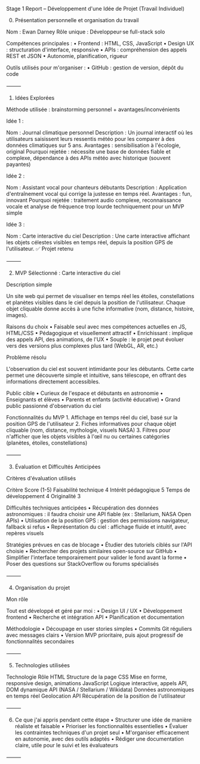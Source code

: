 Stage 1 Report – Développement d'une Idée de Projet (Travail Individuel)

0. Présentation personnelle et organisation du travail

Nom : Ewan Darney
Rôle unique : Développeur·se full-stack solo


Compétences principales :
	•	Frontend : HTML, CSS, JavaScript
	•	Design UX : structuration d'interface, responsive
	•	APIs : compréhension des appels REST et JSON
	•	Autonomie, planification, rigueur

Outils utilisés pour m'organiser :
	•	GitHub : gestion de version, dépôt du code


⸻

1. Idées Explorées

Méthode utilisée : brainstorming personnel +  avantages/inconvénients

Idée 1 :

Nom : Journal climatique personnel
Description : Un journal interactif où les utilisateurs saisissent leurs ressentis météo pour les comparer à des données climatiques sur 5 ans.
Avantages : sensibilisation à l'écologie, original
Pourquoi rejetée : nécessite une base de données fiable et complexe, dépendance à des APIs météo avec historique (souvent payantes)

Idée 2 :

Nom : Assistant vocal pour chanteurs débutants
Description : Application d'entraînement vocal qui corrige la justesse en temps réel.
Avantages : fun, innovant
Pourquoi rejetée : traitement audio complexe, reconnaissance vocale et analyse de fréquence trop lourde techniquement pour un MVP simple

Idée 3 :

Nom : Carte interactive du ciel
Description : Une carte interactive affichant les objets célestes visibles en temps réel, depuis la position GPS de l'utilisateur.
✅ Projet retenu

⸻

2. MVP Sélectionné : Carte interactive du ciel

Description simple

Un site web qui permet de visualiser en temps réel les étoiles, constellations et planètes visibles dans le ciel depuis la position de l'utilisateur. Chaque objet cliquable donne accès à une fiche informative (nom, distance, histoire, images).

Raisons du choix
	•	Faisable seul avec mes compétences actuelles en JS, HTML/CSS
	•	Pédagogique et visuellement attractif
	•	Enrichissant : implique des appels API, des animations, de l'UX
	•	Souple : le projet peut évoluer vers des versions plus complexes plus tard (WebGL, AR, etc.)

Problème résolu

L'observation du ciel est souvent intimidante pour les débutants. Cette carte permet une découverte simple et intuitive, sans télescope, en offrant des informations directement accessibles.

Public cible
	•	Curieux de l'espace et débutants en astronomie
	•	Enseignants et élèves
	•	Parents et enfants (activité éducative)
	•	Grand public passionné d'observation du ciel

Fonctionnalités du MVP
	1.	Affichage en temps réel du ciel, basé sur la position GPS de l'utilisateur
	2.	Fiches informatives pour chaque objet cliquable (nom, distance, mythologie, visuels NASA)
	3.	Filtres pour n'afficher que les objets visibles à l'œil nu ou certaines catégories (planètes, étoiles, constellations)

⸻

3. Évaluation et Difficultés Anticipées

Critères d'évaluation utilisés

Critère	Score (1-5)
Faisabilité technique	4
Intérêt pédagogique	5
Temps de développement	4
Originalité	3

Difficultés techniques anticipées
	•	Récupération des données astronomiques : il faudra choisir une API fiable (ex : Stellarium, NASA Open APIs)
	•	Utilisation de la position GPS : gestion des permissions navigateur, fallback si refus
	•	Représentation du ciel : affichage fluide et intuitif, avec repères visuels

Stratégies prévues en cas de blocage
	•	Étudier des tutoriels ciblés sur l'API choisie
	•	Rechercher des projets similaires open-source sur GitHub
	•	Simplifier l'interface temporairement pour valider le fond avant la forme
	•	Poser des questions sur StackOverflow ou forums spécialisés

⸻

4. Organisation du projet

Mon rôle

Tout est développé et géré par moi :
	•	Design UI / UX
	•	Développement frontend
	•	Recherche et intégration API
	•	Planification et documentation

Méthodologie
	•	Découpage en user stories simples
	•	Commits Git réguliers avec messages clairs
	•	Version MVP prioritaire, puis ajout progressif de fonctionnalités secondaires

⸻

5. Technologies utilisées

Technologie	Rôle
HTML	Structure de la page
CSS	Mise en forme, responsive design, animations
JavaScript	Logique interactive, appels API, DOM dynamique
API (NASA / Stellarium / Wikidata)	Données astronomiques en temps réel
Geolocation API	Récupération de la position de l'utilisateur


⸻

6. Ce que j'ai appris pendant cette étape
	•	Structurer une idée de manière réaliste et faisable
	•	Prioriser les fonctionnalités essentielles
	•	Évaluer les contraintes techniques d'un projet seul
	•	M'organiser efficacement en autonomie, avec des outils adaptés
	•	Rédiger une documentation claire, utile pour le suivi et les évaluateurs

⸻